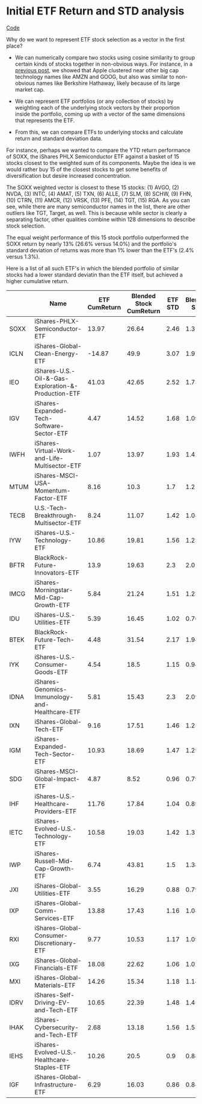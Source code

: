 # Initial ETF Return and STD analysis

[Code](https://github.com/ryanjameskim/public/blob/master/210428%20ETF%20v%20Vector%20Return%20comparison.py)

Why do we want to represent ETF stock selection as a vector in the first place?

* We can numerically compare two stocks using cosine similarity to group certain kinds of stocks together in non-obvious ways. For instance, in a [previous post](https://ryanjameskim.com/2021/04/27/ETF2Vec-Optimized.html), we showed that Apple clustered near other big cap technology names like AMZN and GOOG, but also was similar to non-obvious names like Berkshire Hathaway, likely because of its large market cap.

* We can represent ETF portfolios (or any collection of stocks) by weighting each of the underlying stock vectors by their proportion inside the portfolio, coming up with a vector of the same dimensions that represents the ETF.

* From this, we can compare ETFs to underlying stocks and calculate return and standard deviation data.

For instance, perhaps we wanted to compare the YTD return performance of SOXX, the iShares PHLX Semiconductor ETF against a basket of 15 stocks closest to the weighted sum of its components. Maybe the idea is we would rather buy 15 of the closest stocks to get some benefits of diversification but desire increased concentration.

The SOXX weighted vector is closest to these 15 stocks: (1) AVGO, (2) NVDA, (3) INTC, (4) AMAT, (5) TXN, (6) ALLE, (7) SLM, (8) SCHW, (9) FHN, (10) CTRN, (11) AMCR, (12) VRSK, (13) PFE, (14) TGT, (15)  RGA. As you can see, while there are many semiconductor names in the list, there are other outliers like TGT, Target, as well. This is because while sector is clearly a separating factor, other qualities combine within 128 dimensions to describe stock selection.

The equal weight performance of this 15 stock portfolio outperformed the SOXX return by nearly 13% (26.6% versus 14.0%) and the portfolio's standard deviation of returns was more than 1% lower than the ETF's (2.4% versus 1.3%).

Here is a list of all such ETF's in which the blended portfolio of similar stocks had a lower standard deviatin than the ETF itself, but achieved a higher cumulative return.

|      	| Name                                                	| ETF CumReturn 	| Blended Stock CumReturn 	| ETF STD 	| Blended STD 	|
|------	|-----------------------------------------------------	|---------------	|-------------------------	|---------	|-------------	|
| SOXX 	| iShares-PHLX-Semiconductor-ETF                      	| 13.97         	| 26.64                   	| 2.46    	| 1.3         	|
| ICLN 	| iShares-Global-Clean-Energy-ETF                     	| -14.87        	| 49.9                    	| 3.07    	| 1.97        	|
| IEO  	| iShares-U.S.-Oil-&-Gas-Exploration-&-Production-ETF 	| 41.03         	| 42.65                   	| 2.52    	| 1.73        	|
| IGV  	| iShares-Expanded-Tech-Software-Sector-ETF           	| 4.47          	| 14.52                   	| 1.68    	| 1.09        	|
| IWFH 	| iShares-Virtual-Work-and-Life-Multisector-ETF       	| 1.07          	| 13.97                   	| 1.93    	| 1.42        	|
| MTUM 	| iShares-MSCI-USA-Momentum-Factor-ETF                	| 8.16          	| 10.3                    	| 1.7     	| 1.2         	|
| TECB 	| U.S.-Tech-Breakthrough-Multisector-ETF              	| 8.24          	| 11.07                   	| 1.42    	| 1.08        	|
| IYW  	| iShares-U.S.-Technology-ETF                         	| 10.86         	| 19.81                   	| 1.56    	| 1.23        	|
| BFTR 	| BlackRock-Future-Innovators-ETF                     	| 13.9          	| 19.63                   	| 2.3     	| 2.01        	|
| IMCG 	| iShares-Morningstar-Mid-Cap-Growth-ETF              	| 5.84          	| 21.24                   	| 1.51    	| 1.23        	|
| IDU  	| iShares-U.S.-Utilities-ETF                          	| 5.39          	| 16.45                   	| 1.02    	| 0.76        	|
| BTEK 	| BlackRock-Future-Tech-ETF                           	| 4.48          	| 31.54                   	| 2.17    	| 1.94        	|
| IYK  	| iShares-U.S.-Consumer-Goods-ETF                     	| 4.54          	| 18.5                    	| 1.15    	| 0.94        	|
| IDNA 	| iShares-Genomics-Immunology-and-Healthcare-ETF      	| 5.81          	| 15.43                   	| 2.3     	| 2.09        	|
| IXN  	| iShares-Global-Tech-ETF                             	| 9.16          	| 17.51                   	| 1.46    	| 1.25        	|
| IGM  	| iShares-Expanded-Tech-Sector-ETF                    	| 10.93         	| 18.69                   	| 1.47    	| 1.29        	|
| SDG  	| iShares-MSCI-Global-Impact-ETF                      	| 4.87          	| 8.52                    	| 0.96    	| 0.79        	|
| IHF  	| iShares-U.S.-Healthcare-Providers-ETF               	| 11.76         	| 17.84                   	| 1.04    	| 0.89        	|
| IETC 	| iShares-Evolved-U.S.-Technology-ETF                 	| 10.58         	| 19.03                   	| 1.42    	| 1.3         	|
| IWP  	| iShares-Russell-Mid-Cap-Growth-ETF                  	| 6.74          	| 43.81                   	| 1.5     	| 1.38        	|
| JXI  	| iShares-Global-Utilities-ETF                        	| 3.55          	| 16.29                   	| 0.88    	| 0.79        	|
| IXP  	| iShares-Global-Comm-Services-ETF                    	| 13.88         	| 17.43                   	| 1.16    	| 1.08        	|
| RXI  	| iShares-Global-Consumer-Discretionary-ETF           	| 9.77          	| 10.53                   	| 1.17    	| 1.09        	|
| IXG  	| iShares-Global-Financials-ETF                       	| 18.08         	| 22.62                   	| 1.06    	| 1.02        	|
| MXI  	| iShares-Global-Materials-ETF                        	| 14.26         	| 15.34                   	| 1.18    	| 1.14        	|
| IDRV 	| iShares-Self-Driving-EV-and-Tech-ETF                	| 10.65         	| 22.39                   	| 1.48    	| 1.45        	|
| IHAK 	| iShares-Cybersecurity-and-Tech-ETF                  	| 2.68          	| 13.18                   	| 1.56    	| 1.53        	|
| IEHS 	| iShares-Evolved-U.S.-Healthcare-Staples-ETF         	| 10.26         	| 20.5                    	| 0.9     	| 0.88        	|
| IGF  	| iShares-Global-Infrastructure-ETF                   	| 6.29          	| 16.03                   	| 0.86    	| 0.84        	|


